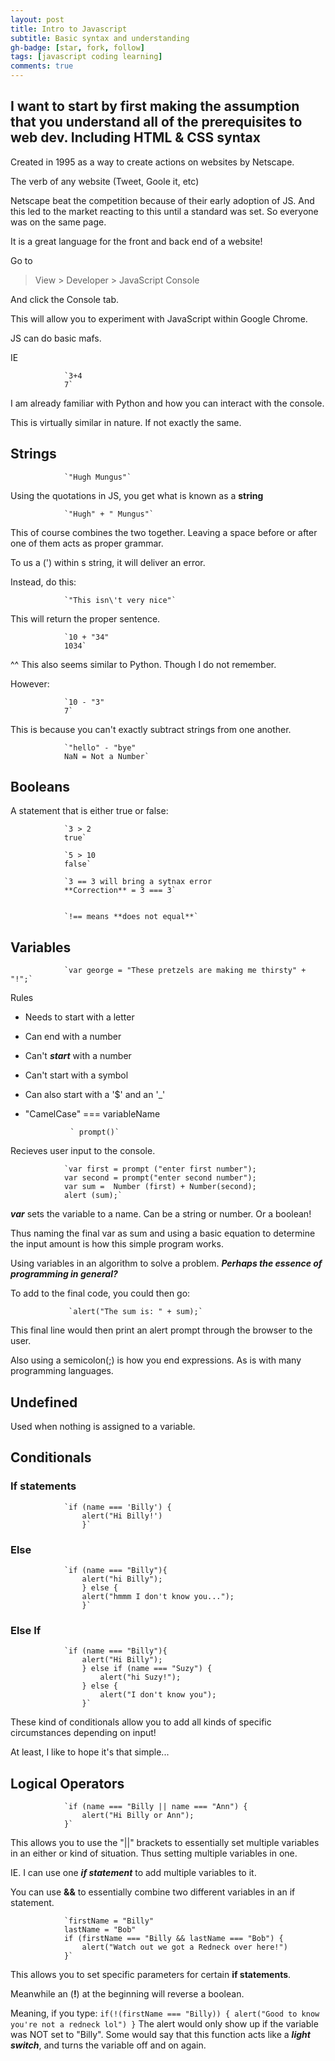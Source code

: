 ```yaml
---
layout: post
title: Intro to Javascript
subtitle: Basic syntax and understanding
gh-badge: [star, fork, follow]
tags: [javascript coding learning]
comments: true
---
```



## I want to start by first making the assumption that you understand all of the prerequisites to web dev. Including HTML & CSS syntax

Created in 1995 as a way to create actions on websites by Netscape.

The verb of any website (Tweet, Goole it, etc)

Netscape beat the competition because of their early adoption of JS. And this led to the market reacting to this until a standard was set. So everyone was on the same page.

It is a great language for the front and back end of a website!

Go to

> View > Developer > JavaScript Console

And click the Console tab.

This will allow you to experiment with JavaScript within Google Chrome.

JS can do basic mafs.

IE

                `3+4
                7`

I am already familiar with Python and how you can interact with the console.

This is virtually similar in nature. If not exactly the same.

## Strings

                `"Hugh Mungus"`

Using the quotations in JS, you get what is known as a **string**

                `"Hugh" + " Mungus"`

This of course combines the two together. Leaving a space before or after one of them acts as proper grammar.

To us a (') within s string, it will deliver an error.

Instead, do this:

                `"This isn\'t very nice"`

This will return the proper sentence.

                `10 + "34"
                1034`

^^ This also seems similar to Python. Though I do not remember.

However:

                `10 - "3"
                7`

This is because you can't exactly subtract strings from one another.

                `"hello" - "bye"
                NaN = Not a Number`

## Booleans

A statement that is either true or false:

                `3 > 2
                true`

                `5 > 10
                false`

                `3 == 3 will bring a sytnax error
                **Correction** = 3 === 3`


                `!== means **does not equal**`

## Variables

                `var george = "These pretzels are making me thirsty" + "!";`

Rules

- Needs to start with a letter
- Can end with a number
- Can't ***start*** with a number
- Can't start with a symbol
- Can also start with a '$' and an '_'
- "CamelCase" === variableName

                ` prompt()`

Recieves user input to the console.

                `var first = prompt ("enter first number");
                var second = prompt("enter second number");
                var sum =  Number (first) + Number(second);
                alert (sum);`

***var*** sets the variable to a name. Can be a string or number. Or a boolean!

Thus naming the final var as sum and using a basic equation to determine the input amount is how this simple program works.

Using variables in an algorithm to solve a problem. ***Perhaps the essence of programming in general?***

To add to the final code, you could then go:

                 `alert("The sum is: " + sum);`

This final line would then print an alert prompt through the browser to the user.

Also using a semicolon(;) is how you end expressions. As is with many programming languages.

## Undefined

Used when nothing is assigned to a variable.

## Conditionals

### If statements

                `if (name === 'Billy') {
                    alert("Hi Billy!')
                    }`

### Else

                `if (name === "Billy"){
                    alert("hi Billy");
                    } else {
                    alert("hmmm I don't know you...");
                    }`

### Else If

                `if (name === "Billy"){
                    alert("Hi Billy");
                    } else if (name === "Suzy") {
                        alert("hi Suzy!");
                    } else {
                        alert("I don't know you");
                    }`

These kind of conditionals allow you to add all kinds of specific circumstances depending on input!

At least, I like to hope it's that simple...

## Logical Operators

                `if (name === "Billy || name === "Ann") {
                    alert("Hi Billy or Ann");
                }`

This allows you to use the "||" brackets to essentially set multiple variables in an either or kind of situation. Thus setting multiple variables in one.

IE. I can use one ***if statement*** to add multiple variables to it.

You can use **&&** to essentially combine two different variables in an if statement.

                `firstName = "Billy"
                lastName = "Bob"
                if (firstName === "Billy && lastName === "Bob") {
                    alert("Watch out we got a Redneck over here!")
                }`

This allows you to set specific parameters for certain **if statements**.

Meanwhile an (**!**) at the beginning will reverse a boolean.

Meaning, if you type:
                `if(!(firstName === "Billy)) {
                alert("Good to know you're not a redneck lol")
                }`
The alert would only show up if the variable was NOT set to "Billy". Some would say that this function acts like a ***light switch***, and turns the variable off and on again.

